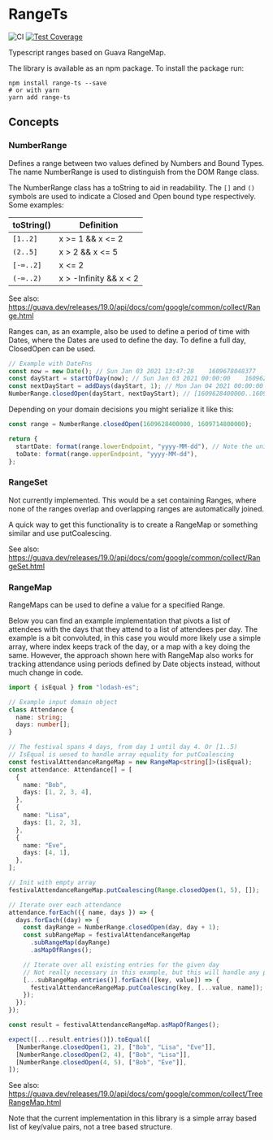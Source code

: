 # RangeTs

![CI](https://github.com/Rescla/range-ts/workflows/CI/badge.svg)
[![Test Coverage](https://api.codeclimate.com/v1/badges/a98503501886a6965e4a/test_coverage)](https://codeclimate.com/github/Rescla/range-ts/test_coverage)

Typescript ranges based on Guava RangeMap.

The library is available as an npm package. To install the package run:

```
npm install range-ts --save
# or with yarn
yarn add range-ts
```

## Concepts

### NumberRange

Defines a range between two values defined by Numbers and Bound Types. The name NumberRange is used to distinguish from the DOM Range class.

The NumberRange class has a toString to aid in readability. The `[]` and `()` symbols are used to indicate a Closed and Open bound type respectively. Some examples:

| toString() | Definition             |
| ---------- | ---------------------- |
| `[1..2]`   | x >= 1 && x <= 2       |
| `(2..5]`   | x > 2 && x <= 5        |
| `[-∞..2]`  | x <= 2                 |
| `(-∞..2)`  | x > -Infinity && x < 2 |

See also: https://guava.dev/releases/19.0/api/docs/com/google/common/collect/Range.html

Ranges can, as an example, also be used to define a period of time with Dates, where the Dates are used to define the day.
To define a full day, ClosedOpen can be used.

```typescript
// Example with DateFns
const now = new Date(); // Sun Jan 03 2021 13:47:28    1609678048377
const dayStart = startOfDay(now); // Sun Jan 03 2021 00:00:00    1609628400000
const nextDayStart = addDays(dayStart, 1); // Mon Jan 04 2021 00:00:00    1609714800000
NumberRange.closedOpen(dayStart, nextDayStart); // [1609628400000..1609714800000)
```

Depending on your domain decisions you might serialize it like this:

```typescript
const range = NumberRange.closedOpen(1609628400000, 1609714800000);

return {
  startDate: format(range.lowerEndpoint, "yyyy-MM-dd"), // Note the unicode tokens used by format in dateFns v2 (https://github.com/date-fns/date-fns/blob/master/docs/unicodeTokens.md)
  toDate: format(range.upperEndpoint, "yyyy-MM-dd"),
};
```

### RangeSet

Not currently implemented. This would be a set containing Ranges, where none of the ranges overlap and overlapping ranges are automatically joined.

A quick way to get this functionality is to create a RangeMap<boolean> or something similar and use putCoalescing.

See also: https://guava.dev/releases/19.0/api/docs/com/google/common/collect/RangeSet.html

### RangeMap

RangeMaps can be used to define a value for a specified Range.

Below you can find an example implementation that pivots a list of attendees with the days that they attend to a list of attendees per day.
The example is a bit convoluted, in this case you would more likely use a simple array, where index keeps track of the day, or a map with a key doing the same.
However, the approach shown here with RangeMap also works for tracking attendance using periods defined by Date objects instead, without much change in code.

```typescript
import { isEqual } from "lodash-es";

// Example input domain object
class Attendance {
  name: string;
  days: number[];
}

// The festival spans 4 days, from day 1 until day 4. Or [1..5)
// IsEqual is uesed to handle array equality for putCoalescing
const festivalAttendanceRangeMap = new RangeMap<string[]>(isEqual);
const attendance: Attendance[] = [
  {
    name: "Bob",
    days: [1, 2, 3, 4],
  },
  {
    name: "Lisa",
    days: [1, 2, 3],
  },
  {
    name: "Eve",
    days: [4, 1],
  },
];

// Init with empty array
festivalAttendanceRangeMap.putCoalescing(Range.closedOpen(1, 5), []);

// Iterate over each attendance
attendance.forEach(({ name, days }) => {
  days.forEach((day) => {
    const dayRange = NumberRange.closedOpen(day, day + 1);
    const subRangeMap = festivalAttendanceRangeMap
      .subRangeMap(dayRange)
      .asMapOfRanges();

    // Iterate over all existing entries for the given day
    // Not really necessary in this example, but this will handle any periods that do not span the entire day as well
    [...subRangeMap.entries()].forEach(([key, value]) => {
      festivalAttendanceRangeMap.putCoalescing(key, [...value, name]);
    });
  });
});

const result = festivalAttendanceRangeMap.asMapOfRanges();

expect([...result.entries()]).toEqual([
  [NumberRange.closedOpen(1, 2), ["Bob", "Lisa", "Eve"]],
  [NumberRange.closedOpen(2, 4), ["Bob", "Lisa"]],
  [NumberRange.closedOpen(4, 5), ["Bob", "Eve"]],
]);
```

See also: https://guava.dev/releases/19.0/api/docs/com/google/common/collect/TreeRangeMap.html

Note that the current implementation in this library is a simple array based list of key/value pairs, not a tree based structure.
